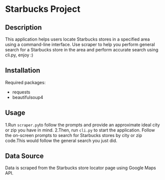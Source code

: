 # Starbucks Project

## Description
This application helps users locate Starbucks stores in a specified area using a command-line interface.
Use scraper to help you perform general search for a Starbucks store in the area and
perform accurate search using cli.py, enjoy :)

## Installation
Required packages:
- requests
- beautifulsoup4

## Usage
1.Run `scraper.py`to follow the prompts and provide an approximate ideal city or zip
you have in mind.
2.Then, run `cli.py` to start the application. Follow the on-screen prompts to search for Starbucks stores by city or zip code.This would follow the general search you
just did.

## Data Source
Data is scraped from the Starbucks store locator page using Google Maps API.